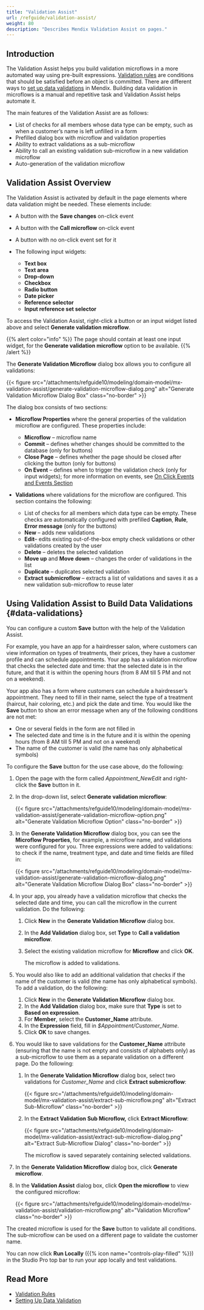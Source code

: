 ```yaml
---
title: "Validation Assist"
url: /refguide/validation-assist/
weight: 80
description: "Describes Mendix Validation Assist on pages."
---
```


## Introduction 

The Validation Assist helps you build validation microflows in a more automated way using pre-built expressions. [Validation rules](/refguide/validation-rules/) are conditions that should be satisfied before an object is committed. There are different ways to [set up data validations](/refguide/setting-up-data-validation/) in Mendix. Building data validation in microflows is a manual and repetitive task and Validation Assist helps automate it. 

The main features of the Validation Assist are as follows:

* List of checks for all members whose data type can be empty, such as when a customer’s name is left unfilled in a form  
* Prefilled dialog box with microflow and validation properties
* Ability to extract validations as a sub-microflow 
* Ability to call an existing validation sub-microflow in a new validation microflow
* Auto-generation of the validation microflow 

## Validation Assist Overview

The Validation Assist is activated by default in the page elements where data validation might be needed. These elements include:

* A button with the **Save changes** on-click event
* A button with the **Call microflow** on-click event
* A button with no on-click event set for it
* The following input widgets:

    * **Text box**
    * **Text area**
    * **Drop-down**
    * **Checkbox**
    * **Radio button**
    * **Date picker**
    * **Reference selector**
    * **Input reference set selector**

To access the Validation Assist, right-click a button or an input widget listed above and select **Generate validation microflow**. 

{{% alert color="info" %}}
The page should contain at least one input widget, for the **Generate validation microflow** option to be available. 
{{% /alert %}} 

The **Generate Validation Microflow** dialog box allows you to configure all validations:

{{< figure src="/attachments/refguide10/modeling/domain-model/mx-validation-assist/generate-validation-microflow-dialog.png" alt="Generate Validation Microflow Dialog Box" class="no-border" >}}

The dialog box consists of two sections:

* **Microflow Properties** where the general properties of the validation microflow are configured. These properties include:

    * **Microflow** – microflow name
    * **Commit** – defines whether changes should be committed to the database (only for buttons)
    * **Close Page** – defines whether the page should be closed after clicking the button (only for buttons)
    * **On Event** – defines when to trigger the validation check (only for input widgets); for more information on events, see [On Click Events and Events Section](/refguide/on-click-event/)

* **Validations** where validations for the microflow are configured. This section contains the following: 

    * List of checks for all members which data type can be empty. These checks are automatically configured with prefilled **Caption**, **Rule**, **Error message** (only for the buttons)
    * **New** – adds new validations  
    * **Edit**– edits existing out-of-the-box empty check validations or other validations created by the user
    * **Delete** – deletes the selected validation
    * **Move up** and **Move** **down** – changes the order of validations in the list
    * **Duplicate** – duplicates selected validation
    * **Extract** **submicroflow** – extracts a list of validations and saves it as a new validation sub-microflow to reuse later

## Using Validation Assist to Build Data Validations {#data-validations}

You can configure a custom **Save** button with the help of the Validation Assist. 

For example, you have an app for a hairdresser salon, where customers can view information on types of treatments, their prices, they have a customer profile and can schedule appointments. Your app has a validation microflow that checks the selected date and time: that the selected date is in the future, and that it is within the opening hours (from 8 AM till 5 PM and not on a weekend). 

Your app also has a form where customers can schedule a hairdresser’s appointment. They need to fill in their name, select the type of a treatment (haircut, hair coloring, etc.) and pick the date and time. You would like the **Save** button to show an error message when any of the following conditions are not met:

* One or several fields in the form are not filled in
* The selected date and time is in the future and it is within the opening hours (from 8 AM till 5 PM and not on a weekend)
* The name of the customer is valid (the name has only alphabetical symbols)

To configure the **Save** button for the use case above, do the following:

1. Open the page with the form called *Appointment_NewEdit* and right-click the **Save** button in it.
2. In the drop-down list, select **Generate validation microflow**:

    {{< figure src="/attachments/refguide10/modeling/domain-model/mx-validation-assist/generate-validation-microflow-option.png" alt="Generate Validation Microflow Option" class="no-border" >}}

3. In the **Generate Validation Microflow** dialog box, you can see the **Microflow Properties**, for example, a microflow name, and validations were configured for you. Three expressions were added to validations: to check if the name, treatment type, and date and time fields are filled in:

    {{< figure src="/attachments/refguide10/modeling/domain-model/mx-validation-assist/generate-validation-microflow-dialog.png" alt="Generate Validation Microflow Dialog Box" class="no-border" >}}

4. In your app, you already have a validation microflow that checks the selected date and time, you can call the microflow in the current validation. Do the following:

    1. Click **New** in the **Generate Validation Microflow** dialog box.
    2. In the **Add Validation** dialog box, set **Type** to **Call a validation microflow**.
    3. Select the existing validation microflow for **Microflow** and click **OK**. 

        The microflow is added to validations. 

5. You would also like to add an additional validation that checks if the name of the customer is valid (the name has only alphabetical symbols). To add a validation, do the following:

    1. Click **New** in the **Generate Validation Microflow** dialog box. 
    2. In the **Add Validation** dialog box, make sure that **Type** is set to **Based on expression**.
    3. For **Member**, select the **Customer_Name** attribute.
    4. In the **Expression** field, fill in *$Appointment/Customer_Name*. 
    5. Click **OK** to save changes.

6. You would like to save validations for the **Customer_Name** attribute (ensuring that the name is not empty and consists of alphabets only) as a sub-microflow to use them as a separate validation on a different page. Do the following:

    1. In the **Generate Validation Microflow** dialog box, select two validations for *Customer_Name* and click **Extract submicroflow**:

        {{< figure src="/attachments/refguide10/modeling/domain-model/mx-validation-assist/extract-sub-microflow.png" alt="Extract Sub-Microflow" class="no-border" >}}

    2. In the **Extract Validation Sub Microflow,** click **Extract Microflow**:

        {{< figure src="/attachments/refguide10/modeling/domain-model/mx-validation-assist/extract-sub-microflow-dialog.png" alt="Extract Sub-Microflow Dialog" class="no-border" >}}

        The microflow is saved separately containing selected validations.

7. In the **Generate Validation Microflow** dialog box, click **Generate microflow**. 
8. In the **Validation Assist** dialog box, click **Open the microflow** to view the configured microflow:

    {{< figure src="/attachments/refguide10/modeling/domain-model/mx-validation-assist/validation-microflow.png" alt="Validation Microflow" class="no-border" >}}

The created microflow is used for the **Save** button to validate all conditions. The sub-microflow can be used on a different page to validate the customer name.

You can now click **Run Locally** ({{% icon name="controls-play-filled" %}}) in the Studio Pro top bar to run your app locally and test validations.

## Read More 

* [Validation Rules](/refguide/validation-rules/)
* [Setting Up Data Validation](/refguide/setting-up-data-validation/)     
